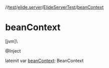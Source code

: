 //[test](../../../index.md)/[elide.server](../index.md)/[ElideServerTest](index.md)/[beanContext](bean-context.md)

# beanContext

[jvm]\

@Inject

lateinit var [beanContext](bean-context.md): BeanContext
